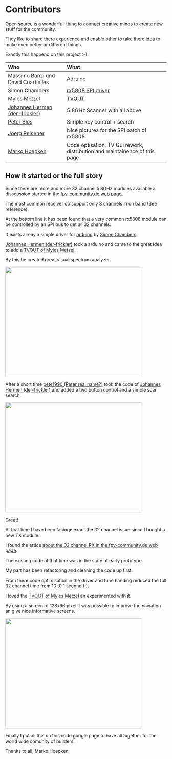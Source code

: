 # Contributors #

Open source is a wonderfull thing to connect creative minds to create new stuff for the community.

They like to share there experience and enable other to take there idea to make even better or different things.

Exactly this happend on this project :-).

|     **Who**                                                             |        **What**                                                              |
|:------------------------------------------------------------------------|:-----------------------------------------------------------------------------|
| Massimo Banzi und David Cuartielles                                     | [Adruino](http://www.arduino.cc/)                                            |
| Simon Chambers                                                          | [rx5808 SPI driver](https://github.com/simonchambers/fs-5.8g-vrx)            |
| Myles Metzel                                                            | [TVOUT](http://code.google.com/p/arduino-tvout/)                             |
| [Johannes Hermen (der-frickler)](http://der-frickler.net/)              | 5.8GHz Scanner with all above                                                |
| [Peter Blos](http://fpv-community.de/member.php?13465-pete1990)         | Simple key control + search                                                  |
| [Joerg Reisener](http://fpv-community.de/member.php?384-jreise)           | Nice pictures for the SPI patch of rx5808                                    |
| [Marko Hoepken](http://fpv-community.de/member.php?14211-markohoepken)  | Code optisation, TV Gui rework, distribution and maintainence of this page   |

## How it started or the full story ##

Since there are more and more 32 channel 5.8GHz modules available a disscussion started in the [fpv-community.de web page](http://fpv-community.de/showthread.php?48932-32-Kanal-Videoempf%E4nger).

The most common receiver do support only 8 channels in on band (See reference).

At the bottom line it has been found that a very common rx5808 module can be controlled by an SPI bus to get all 32 channels.

It exists alreay a simple driver for [arduino](http://www.arduino.cc/) by [Simon Chambers](https://github.com/simonchambers/fs-5.8g-vrx).

[Johannes Hermen (der-frickler)](http://der-frickler.net/) took a arduino and came to the great idea to add a [TVOUT of Myles Metzel](http://code.google.com/p/arduino-tvout/).

By this he created great visual spectrum analyzer.

<a href='http://www.youtube.com/watch?feature=player_embedded&v=sQRryOsAFMg' target='_blank'><img src='http://img.youtube.com/vi/sQRryOsAFMg/0.jpg' width='425' height=344 /></a>


After a short time [pete1990 (Peter real name?)](http://fpv-community.de/member.php?13465-pete1990) took the code of [Johannes Hermen (der-frickler)](http://der-frickler.net/) and added a two button control and a simple scan search.

<a href='http://www.youtube.com/watch?feature=player_embedded&v=CqwSNj1wZtI' target='_blank'><img src='http://img.youtube.com/vi/CqwSNj1wZtI/0.jpg' width='425' height=344 /></a>


Great!

At that time I have been facinge exact the 32 channel issue since I bought a new TX module.

I found the artice [about the 32 channel RX in the fpv-community.de web page](http://fpv-community.de/showthread.php?48932-32-Kanal-Videoempf%E4nger).

The existing code at that time was in the state of early prototype.

My part has been refactoring and cleaning the code up first.

From there code optimisation in the driver and tune handing reduced the
full 32 channel time from 10 t0 1 second (!).

I loved the [TVOUT of Myles Metzel](http://code.google.com/p/arduino-tvout/) an experimented with it.

By using a screen of 128x96 pixel it was possible to improve the naviation an give nice informative screens.



<a href='http://www.youtube.com/watch?feature=player_embedded&v=fjriVj_pkpU' target='_blank'><img src='http://img.youtube.com/vi/fjriVj_pkpU/0.jpg' width='425' height=344 /></a>

Finally I put all this on this code.google page to have all together for the world wide comunity of builders.

Thanks to all, Marko Hoepken